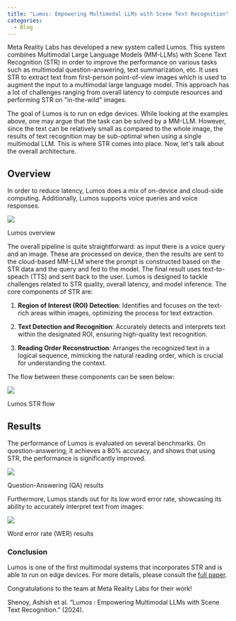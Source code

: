 ```yaml
---
title: "Lumos: Empowering Multimodal LLMs with Scene Text Recognition"
categories:
  - Blog
---
```

Meta Reality Labs has developed a new system called Lumos. This system combines Multimodal Large Language Models (MM-LLMs) with Scene Text Recognition (STR) in order to improve the performance on various tasks such as multimodal question-answering, text summarization, etc. It uses STR to extract text from first-person point-of-view images which is used to augment the input to a multimodal large language model. This approach has a lot of challenges ranging from overall latency to compute resources and performing STR on "in-the-wild" images.

The goal of Lumos is to run on edge devices. While looking at the examples above, one may argue that the task can be solved by a MM-LLM. However, since the text can be relatively small as compared to the whole image, the results of text recognition may be sub-optimal when using a single multimodal LLM. This is where STR comes into place. Now, let's talk about the overall architecture.

## Overview

In order to reduce latency, Lumos does a mix of on-device and cloud-side computing. Additionally, Lumos supports voice queries and voice responses.

![](https://media.licdn.com/dms/image/D4E12AQH-W8D6Ay4t9A/article-inline_image-shrink_400_744/0/1707932013886?e=1713398400&v=beta&t=ONLimfuxpUB9YmnV80QGELDwpJIaYD0LUTifiwUBFv0)

Lumos overview

The overall pipeline is quite straightforward: as input there is a voice query and an image. These are processed on device, then the results are sent to the cloud-based MM-LLM where the prompt is constructed based on the STR data and the query and fed to the model. The final result uses text-to-speach (TTS) and sent back to the user. Lumos is designed to tackle challenges related to STR quality, overall latency, and model inference. The core components of STR are:

1. **Region of Interest (ROI) Detection**: Identifies and focuses on the text-rich areas within images, optimizing the process for text extraction.
    
2. **Text Detection and Recognition**: Accurately detects and interprets text within the designated ROI, ensuring high-quality text recognition.
    
3. **Reading Order Reconstruction**: Arranges the recognized text in a logical sequence, mimicking the natural reading order, which is crucial for understanding the context.
    

The flow between these components can be seen below:

![](https://media.licdn.com/dms/image/D4E12AQHW6YdfXBn8TA/article-inline_image-shrink_400_744/0/1707932930148?e=1713398400&v=beta&t=GQhnlP9wczqqnEkDSJKaIWsFfjWqHG2LO4rsP72X4IM)

Lumos STR flow

## Results

The performance of Lumos is evaluated on several benchmarks. On question-answering, it achieves a 80% accuracy, and shows that using STR, the performance is significantly improved.

![](https://media.licdn.com/dms/image/D4E12AQFZKrRXFdmd1g/article-inline_image-shrink_400_744/0/1707934050666?e=1713398400&v=beta&t=fsmpCzIUJTG8NSdOZZjL7nmDXZ2q2GJIEhPcLsV9Rro)

Question-Answering (QA) results

Furthermore, Lumos stands out for its low word error rate, showcasing its ability to accurately interpret text from images:

![](https://media.licdn.com/dms/image/D4E12AQGx1OmA0F4C_w/article-inline_image-shrink_400_744/0/1707934108365?e=1713398400&v=beta&t=I1ITrt-7tRYg62_2WIV6kTN4kwAQSnE6pKCrgb9U3HM)

Word error rate (WER) results

### Conclusion

Lumos is one of the first multimodal systems that incorporates STR and is able to run on edge devices. For more details, please consult the [full paper](https://huggingface.co/papers/2402.08017).

Congratulations to the team at Meta Reality Labs for their work!

Shenoy, Ashish et al. “Lumos : Empowering Multimodal LLMs with Scene Text Recognition.” (2024).
